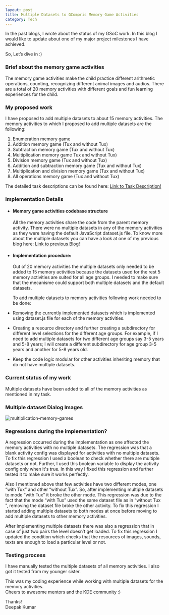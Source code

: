 ```yaml
---
layout: post
title: Multiple Datasets to GCompris Memory Game Activities
category: Tech
---
```


In the past blogs, I wrote about the status of my GSoC work. In this blog I would like to update about one of my major project milestones I have achieved.

So, Let’s dive in :)


### Brief about the memory game activities

The memory game activities make the child practice different arithmetic operations, counting, recognizing different animal images and audios. There are a total of 20 memory activities with different goals and fun learning experiences for the child.

### My proposed work

I have proposed to add multiple datasets to about 15 memory activities. The memory activities to which I proposed to add multiple datasets are the following:

1. Enumeration memory game
2. Addition memory game (Tux and without Tux)
3. Subtraction memory game (Tux and without Tux)
4. Multiplication memory game Tux and without Tux)
5. Division memory game (Tux and without Tux)
6. Addition and subtraction memory game (Tux and without Tux)
7. Multiplication and division memory game (Tux and without Tux)
8. All operations memory game (Tux and without Tux)

The detailed task descriptions can be found here: [Link to Task Description!](https://phabricator.kde.org/T13103)

### Implementation Details

- #### Memory game activities codebase structure
     All the memory activities share the code from the parent memory activity. There were no multiple datasets in any of the memory activities as they were having the default JavaScript dataset.js file. To know more about the multiple datasets you can have a look at one of my previous blog here: [Link to previous Blog!](https://deepak2431.github.io/GSOC-First-Evaluation/)

- #### Implementation procedure:
   Out of 20 memory activities the multiple datasets only needed to be added to 15 memory activities because the datasets used for the rest 5 memory activities are suited for all age groups. I needed to make sure  that the mecanisme could  support both multiple datasets and the default datasets.

     To add multiple datasets to memory activities following work needed to be done:
- Removing the currently implemented datasets which is implemented using dataset.js file for each of the memory activities.
-  Creating a resource directory and further creating a subdirectory for different level selections for the different age groups. For example, if I need to add multiple datasets for two different age groups say 3-5 years and 5-8 years; I will create a different subdirectory for age group 3-5 years and another for 5-8 years old.
-  Keep the code logic modular for other activities inheriting memory that do not have multiple datasets.

### Current status of my work
Multiple datasets have been added to all of the memory activities as mentioned in my task.

### Multiple dataset Dialog Images

![multiplication-memory-games](https://user-images.githubusercontent.com/66898390/86506381-90f30a80-bdec-11ea-8447-65ef69975833.png)

### Regressions during the implementation?
A regression occurred during the implementation as one affected the memory activities with no multiple datasets. The regression was that a blank activity config was displayed for activities with no multiple datasets. To fix this regression I used a boolean to check whether there are multiple datasets or not. Further, I used this boolean variable to display the activity config only when it's true. In this way I  fixed this regression and further tested it to make sure it works perfectly.

Also I mentioned above that few activities have two different modes, one “with Tux” and other “without Tux”. So, after implementing multiple datasets to mode “with Tux” it broke the other mode. This regression was due to the fact that the mode “with Tux” used  the same dataset file as in “without Tux ”, removing the dataset file broke the other activity. To fix this regression I started adding multiple datasets to both modes at once before moving to add multiple datasets to other memory activities.

After implementing multiple datasets there was also a regression that in case of just two pairs the level doesn’t get loaded. To fix this regression I updated the condition which checks that the resources of images, sounds, texts are enough to load a particular level or not.

### Testing process
I have manually tested the multiple datasets of all memory activities. I also got it tested from my younger sister.

This was my coding experience while working with multiple datasets for the memory activities.<br>
Cheers to awesome mentors and the KDE community :)

Thanks!<br>
Deepak Kumar








